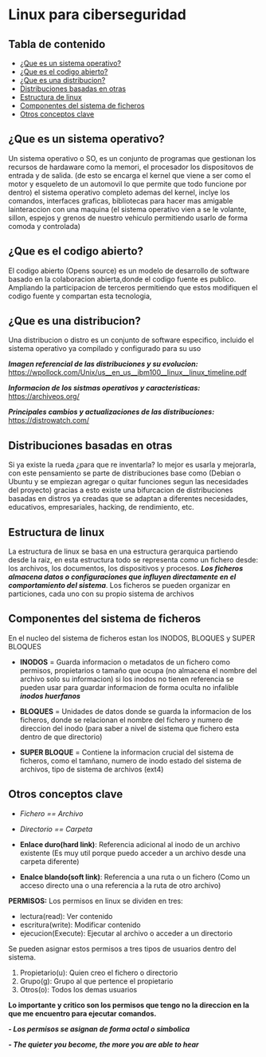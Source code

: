 # Linux para ciberseguridad

## Tabla de contenido

- [¿Que es un sistema operativo?](#¿que-es-un-sistema-operativo)
- [¿Que es el codigo abierto?](#¿que-es-el-codigo-abierto?)
- [¿Que es una distribucion?](#¿que-es-una-distribucion)
- [Distribuciones basadas en otras](#distribuciones-basadas-en-otras)
- [Estructura de linux](#estructura-de-linux)
- [Componentes del sistema de ficheros](#componentes-del-sistema-de-ficheros)
- [Otros conceptos clave](#otros-conceptos-clave)

## ¿Que es un sistema operativo?

Un sistema operativo o SO, es un conjunto de programas que gestionan los recursos de hardaware como la memori, el procesador los dispositovos de entrada y de salida. (de esto se encarga el kernel que viene a ser como el motor y esqueleto de un automovil lo que permite que todo funcione por dentro) el sistema operativo completo ademas del kernel, inclye los comandos, interfaces graficas, bibliotecas para hacer mas amigable lainteraccion con una maquina (el sistema operativo vien a se le volante, sillon, espejos y grenos de nuestro vehiculo permitiendo usarlo de forma comoda y controlada)

## ¿Que es el codigo abierto?

El codigo abierto (Opens source) es un modelo de desarrollo de software basado en la colaboracion abierta,donde el codigo fuente es publico. Ampliando la participacion de terceros permitiendo que estos modifiquen el codigo fuente y compartan esta tecnologia,

## ¿Que es una distribucion?

Una distribucion o distro es un conjunto de software especifico, incluido el sistema operativo ya compilado y configurado para su uso

***Imagen referencial de las distribuciones y su evolucion:*** https://wpollock.com/Unix/us__en_us__ibm100__linux__linux_timeline.pdf

***Informacion de los sistmas operativos y caracteristicas:*** https://archiveos.org/

***Principales cambios y actualizaciones de las distribuciones:*** https://distrowatch.com/

## Distribuciones basadas en otras

Si ya existe la rueda ¿para que re inventarla? lo mejor es usarla y mejorarla, con este pensamiento se parte de distribuciones base como (Debian o Ubuntu y se empiezan agregar o quitar funciones segun las necesidades del proyecto) gracias a esto existe una bifurcacion de distribuciones basadas en distros ya creadas que se adaptan a diferentes necesidades, educativos, empresariales, hacking, de rendimiento, etc.

## Estructura de linux

La estructura de linux se basa en una estructura gerarquica partiendo desde la raiz, en esta estructura todo se representa como un fichero desde: los archivos, los documentos, los dispositivos y procesos. ***Los ficheros almacena datos o configuraciones que influyen directamente en el comportamiento del sistema***. Los ficheros se pueden organizar en particiones, cada uno con su propio sistema de archivos

## Componentes del sistema de ficheros

En el nucleo del sistema de ficheros estan los INODOS, BLOQUES y SUPER BLOQUES

- **INODOS** = Guarda informacion o metadatos de un fichero como permisos, propietarios o tamaño que ocupa (no almacena el nombre del archivo solo su informacion) si los inodos no tienen referencia se pueden usar para guardar informacion de forma oculta no infalible ***inodos huerfanos***

- **BLOQUES** = Unidades de datos donde se guarda la informacion de los ficheros, donde se relacionan el nombre del fichero y numero de direccion del inodo (para saber a nivel de sistema que fichero esta dentro de que directorio)

- **SUPER BLOQUE** = Contiene la informacion crucial del sistema de ficheros, como el tamñano, numero de inodo estado del sistema de archivos, tipo de sistema de archivos (ext4)

## Otros conceptos clave

- *Fichero == Archivo*
- *Directorio == Carpeta*
- **Enlace duro(hard link)**: Referencia adicional al inodo de un archivo existente (Es muy util porque puedo acceder a un archivo desde una carpeta diferente)

- **Enalce blando(soft link)**: Referencia a una ruta o un fichero (Como un acceso directo una o una referencia a la ruta de otro archivo)

**PERMISOS:** Los permisos en linux se dividen en tres: 
- lectura(read): Ver contenido
- escritura(write): Modificar contenido
- ejecucion(Execute): Ejecutar al archivo o acceder a un directorio

Se pueden asignar estos permisos a tres tipos de usuarios dentro del sistema.
1) Propietario(u): Quien creo el fichero o directorio 
2) Grupo(g): Grupo al que pertence el propietario
3) Otros(o): Todos los demas usuarios

**Lo importante y critico son los permisos que tengo no la direccion en la que me encuentro para ejecutar comandos.**

***- Los permisos se asignan de forma octal o simbolica***

***- The quieter you become, the more you are able to hear*** 
